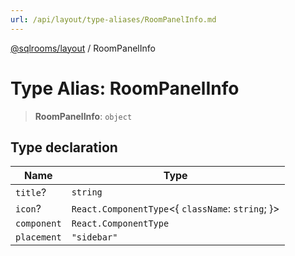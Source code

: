 ```yaml
---
url: /api/layout/type-aliases/RoomPanelInfo.md
---
```

[@sqlrooms/layout](../index.md) / RoomPanelInfo

# Type Alias: RoomPanelInfo

> **RoomPanelInfo**: `object`

## Type declaration

| Name | Type |
| ------ | ------ |
|  `title`? | `string` |
|  `icon`? | `React.ComponentType`<{ `className`: `string`; }> |
|  `component` | `React.ComponentType` |
|  `placement` | `"sidebar"` | `"sidebar-bottom"` | `"main"` | `"top-bar"` |
